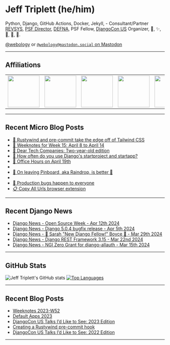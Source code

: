 # Jeff Triplett (he/him)

Python, Django, GitHub Actions, Docker, Jekyll,  - Consultant/Partner [REVSYS][], [PSF Director][], [DEFNA][], PSF Fellow, [DjangoCon US][] Organizer, 🏀, ✨, 💪, 🏃, 🤖.

<a href="https://twitter.com/webology">@webology</a> or <a href="https://mastodon.social/@webology" rel="me">`@webology@mastodon.social` on Mastodon</a>

<hr>

## Affiliations

<table border="0">
<tr>
<td><a href="https://github.com/revsys/"><img src="https://avatars.githubusercontent.com/u/308096?s=200&v=4" width="100px"></a></td>
<td><a href="https://github.com/psf/"><img src="https://avatars.githubusercontent.com/u/50630501?s=200&v=4" width="100px"></a></td>
<td><a href="https://github.com/djangocon/"><img src="https://avatars.githubusercontent.com/u/2891658?s=400&&v=4" width="100px"></a></td>
<td><a href="https://github.com/defna/"><img src="https://avatars.githubusercontent.com/u/13454395?s=200&v=4" width="100px"></a></td>
<td><a href="https://github.com/djangopackages/"><img src="https://avatars.githubusercontent.com/u/27385825?s=200&v=4" width="100px"></a></td>
</tr>
</table>

<hr>

## Recent Micro Blog Posts

<!--START_SECTION:micro-posts-->
* [🧰 Rustywind and pre-commit take the edge off of Tailwind CSS](https:&#x2F;&#x2F;micro.webology.dev&#x2F;2024&#x2F;04&#x2F;16&#x2F;rustywind-and-precommit.html)
* [📓 Weeknotes for Week 15: April 8 to April 14](https:&#x2F;&#x2F;micro.webology.dev&#x2F;2024&#x2F;04&#x2F;15&#x2F;weeknotes-for-week.html)
* [🧱 Dear Tech Companies: Two-year-old edition](https:&#x2F;&#x2F;micro.webology.dev&#x2F;2024&#x2F;04&#x2F;14&#x2F;dear-tech-companies.html)
* [🙋 How often do you use Django&#39;s startproject and startapp?](https:&#x2F;&#x2F;micro.webology.dev&#x2F;2024&#x2F;04&#x2F;13&#x2F;how-often-do.html)
* [📅 Office Hours on April 19th](https:&#x2F;&#x2F;micro.webology.dev&#x2F;2024&#x2F;04&#x2F;12&#x2F;office-hours-on.html)
* [](https:&#x2F;&#x2F;micro.webology.dev&#x2F;2024&#x2F;04&#x2F;11&#x2F;fallout-everybody-else.html)
* [📌 On leaving Pinboard, aka Raindrop, is better 🤷](https:&#x2F;&#x2F;micro.webology.dev&#x2F;2024&#x2F;04&#x2F;11&#x2F;on-leaving-pinboard.html)
* [](https:&#x2F;&#x2F;micro.webology.dev&#x2F;2024&#x2F;04&#x2F;10&#x2F;xmen-watching-the.html)
* [🐛 Production bugs happen to everyone](https:&#x2F;&#x2F;micro.webology.dev&#x2F;2024&#x2F;04&#x2F;10&#x2F;production-bugs-happen.html)
* [📋 Copy All Urls browser extension](https:&#x2F;&#x2F;micro.webology.dev&#x2F;2024&#x2F;04&#x2F;09&#x2F;copy-all-urls.html)
<!--END_SECTION:micro-posts-->

<hr>

## Recent Django News

<!--START_SECTION:news-->
* [Django News - Open Source Week - Apr 12th 2024](https:&#x2F;&#x2F;django-news.com&#x2F;issues&#x2F;227)
* [Django News - Django 5.0.4 bugfix release - Apr 5th 2024](https:&#x2F;&#x2F;django-news.com&#x2F;issues&#x2F;226)
* [Django News - 🎉 Sarah &quot;New Django Fellow!&quot; Boyce 🎉 - Mar 29th 2024](https:&#x2F;&#x2F;django-news.com&#x2F;issues&#x2F;225)
* [Django News - Django REST Framework 3.15  - Mar 22nd 2024](https:&#x2F;&#x2F;django-news.com&#x2F;issues&#x2F;224)
* [Django News - NGI Zero Grant for django-allauth - Mar 15th 2024](https:&#x2F;&#x2F;django-news.com&#x2F;issues&#x2F;223)
<!--END_SECTION:news-->

<hr>

## GitHub Stats

![Jeff Triplett's GitHub stats](https://github-readme-stats.vercel.app/api?username=jefftriplett&show_icons=&private_count=true&theme=dracula)  [![Top Languages](https://github-readme-stats.vercel.app/api/top-langs/?username=jefftriplett&layout=compact&theme=dracula)]()

<hr>

## Recent Blog Posts

<!--START_SECTION:posts-->
* [Weeknotes 2023-W52](https:&#x2F;&#x2F;jefftriplett.com&#x2F;2023&#x2F;weeknotes-2023-w52&#x2F;)
* [Default Apps 2023](https:&#x2F;&#x2F;jefftriplett.com&#x2F;2023&#x2F;default-apps-2023&#x2F;)
* [DjangoCon US Talks I’d Like to See: 2023 Edition](https:&#x2F;&#x2F;jefftriplett.com&#x2F;2023&#x2F;djangocon-us-talks-i-d-like-to-see-2023-edition&#x2F;)
* [Creating a Rustywind pre-commit hook](https:&#x2F;&#x2F;jefftriplett.com&#x2F;2023&#x2F;rustywind-pre-commit-hook&#x2F;)
* [DjangoCon US Talks I’d Like to See: 2022 Edition](https:&#x2F;&#x2F;jefftriplett.com&#x2F;2022&#x2F;djangocon-us-talks-i-d-like-to-see-2022-edition&#x2F;)
<!--END_SECTION:posts-->

<hr>

[DEFNA]: https://www.defna.org/
[DjangoCon US]: http://djangocon.us/
[PSF Director]: https://www.python.org/psf/members/#board-of-directors
[REVSYS]: https://www.revsys.com/
